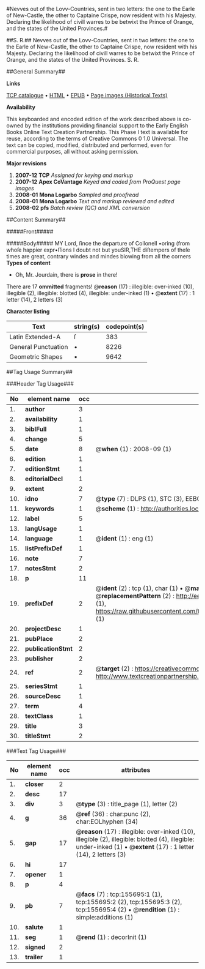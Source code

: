 #Nevves out of the Lovv-Countries, sent in two letters: the one to the Earle of New-Castle, the other to Captaine Crispe, now resident with his Majesty. Declaring the likelihood of civill warres to be betwixt the Prince of Orange, and the states of the United Provinces.#

##S. R.##
Nevves out of the Lovv-Countries, sent in two letters: the one to the Earle of New-Castle, the other to Captaine Crispe, now resident with his Majesty. Declaring the likelihood of civill warres to be betwixt the Prince of Orange, and the states of the United Provinces.
S. R.

##General Summary##

**Links**

[TCP catalogue](http://www.ota.ox.ac.uk/tcp/)  • 
[HTML](http://tei.it.ox.ac.uk/tcp/Texts-HTML/free/A89/A89663.html)  • 
[EPUB](http://tei.it.ox.ac.uk/tcp/Texts-EPUB/free/A89/A89663.epub) • 
[Page images (Historical Texts)](https://data.historicaltexts.jisc.ac.uk/view?pubId=eebo-99868250e&pageId=eebo-99868250e-155695-1)

**Availability**

This keyboarded and encoded edition of the
	       work described above is co-owned by the institutions
	       providing financial support to the Early English Books
	       Online Text Creation Partnership. This Phase I text is
	       available for reuse, according to the terms of Creative
	       Commons 0 1.0 Universal. The text can be copied,
	       modified, distributed and performed, even for
	       commercial purposes, all without asking permission.

**Major revisions**

1. __2007-12__ __TCP__ *Assigned for keying and markup*
1. __2007-12__ __Apex CoVantage__ *Keyed and coded from ProQuest page images*
1. __2008-01__ __Mona Logarbo__ *Sampled and proofread*
1. __2008-01__ __Mona Logarbo__ *Text and markup reviewed and edited*
1. __2008-02__ __pfs__ *Batch review (QC) and XML conversion*

##Content Summary##

#####Front#####

#####Body#####
MY Lord, ſince the departure of Collonell •oring (from whoſe happier expr•ſſions I doubt not but youSIR,THE diſtempers of theſe times are great, contrary windes and mindes blowing from all the corners
**Types of content**

  * Oh, Mr. Jourdain, there is **prose** in there!

There are 17 **ommitted** fragments! 
 @__reason__ (17) : illegible: over-inked (10), illegible (2), illegible: blotted (4), illegible: under-inked (1)  •  @__extent__ (17) : 1 letter (14), 2 letters (3)

**Character listing**


|Text|string(s)|codepoint(s)|
|---|---|---|
|Latin Extended-A|ſ|383|
|General Punctuation|•|8226|
|Geometric Shapes|▪|9642|

##Tag Usage Summary##

###Header Tag Usage###

|No|element name|occ|attributes|
|---|---|---|---|
|1.|__author__|3||
|2.|__availability__|1||
|3.|__biblFull__|1||
|4.|__change__|5||
|5.|__date__|8| @__when__ (1) : 2008-09 (1)|
|6.|__edition__|1||
|7.|__editionStmt__|1||
|8.|__editorialDecl__|1||
|9.|__extent__|2||
|10.|__idno__|7| @__type__ (7) : DLPS (1), STC (3), EEBO-CITATION (1), PROQUEST (1), VID (1)|
|11.|__keywords__|1| @__scheme__ (1) : http://authorities.loc.gov/ (1)|
|12.|__label__|5||
|13.|__langUsage__|1||
|14.|__language__|1| @__ident__ (1) : eng (1)|
|15.|__listPrefixDef__|1||
|16.|__note__|7||
|17.|__notesStmt__|2||
|18.|__p__|11||
|19.|__prefixDef__|2| @__ident__ (2) : tcp (1), char (1)  •  @__matchPattern__ (2) : ([0-9\-]+):([0-9IVX]+) (1), (.+) (1)  •  @__replacementPattern__ (2) : http://eebo.chadwyck.com/downloadtiff?vid=$1&page=$2 (1), https://raw.githubusercontent.com/textcreationpartnership/Texts/master/tcpchars.xml#$1 (1)|
|20.|__projectDesc__|1||
|21.|__pubPlace__|2||
|22.|__publicationStmt__|2||
|23.|__publisher__|2||
|24.|__ref__|2| @__target__ (2) : https://creativecommons.org/publicdomain/zero/1.0/ (1), http://www.textcreationpartnership.org/docs/. (1)|
|25.|__seriesStmt__|1||
|26.|__sourceDesc__|1||
|27.|__term__|4||
|28.|__textClass__|1||
|29.|__title__|3||
|30.|__titleStmt__|2||


###Text Tag Usage###

|No|element name|occ|attributes|
|---|---|---|---|
|1.|__closer__|2||
|2.|__desc__|17||
|3.|__div__|3| @__type__ (3) : title_page (1), letter (2)|
|4.|__g__|36| @__ref__ (36) : char:punc (2), char:EOLhyphen (34)|
|5.|__gap__|17| @__reason__ (17) : illegible: over-inked (10), illegible (2), illegible: blotted (4), illegible: under-inked (1)  •  @__extent__ (17) : 1 letter (14), 2 letters (3)|
|6.|__hi__|17||
|7.|__opener__|1||
|8.|__p__|4||
|9.|__pb__|7| @__facs__ (7) : tcp:155695:1 (1), tcp:155695:2 (2), tcp:155695:3 (2), tcp:155695:4 (2)  •  @__rendition__ (1) : simple:additions (1)|
|10.|__salute__|1||
|11.|__seg__|1| @__rend__ (1) : decorInit (1)|
|12.|__signed__|2||
|13.|__trailer__|1||
